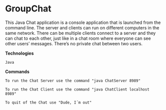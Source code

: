 # GroupChat

This Java Chat application is a console application that is launched from the command line. The server and clients can run on different computers in the same network.
There can be multiple clients connect to a server and they can chat to each other, just like in a chat room where everyone can see other users’ messages. There’s no private chat between two users.

**Technologies**

`Java `

**Commands**

`To run the Chat Server use the command "java ChatServer 8989"`

`To run the Chat Client use the command "java ChatClient localhost 8989"`

`To quit of the Chat use "Dude, I´m out"`




